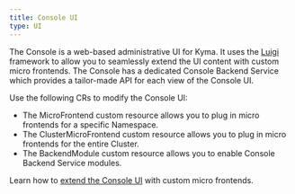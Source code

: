 ```yaml
---
title: Console UI
type: UI
---
```


The Console is a web-based administrative UI for Kyma. It uses the [Luigi](https://github.com/SAP/luigi) framework to allow you to seamlessly extend the UI content with custom micro frontends. The Console has a dedicated Console Backend Service which provides a tailor-made API for each view of the Console UI.

Use the following CRs to modify the Console UI:
- The MicroFrontend custom resource allows you to plug in micro frontends for a specific Namespace.
- The ClusterMicroFrontend custom resource allows you to plug in micro frontends for the entire Cluster.
- The BackendModule custom resource allows you to enable Console Backend Service modules.

Learn how to [extend the Console UI](tut-extend-ui-luigi) with custom micro frontends.